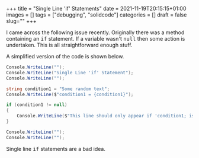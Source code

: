 +++
title = "Single Line 'if' Statements"
date = 2021-11-19T20:15:15+01:00
images = []
tags = ["debugging", "solidcode"]
categories = []
draft = false
slug=""
+++

I came across the following issue recently. Originally there was a method containing an <kbd>if</kbd> statement. If a variable wasn't <kbd>null</kbd> then some action is undertaken. This is all straightforward enough stuff.

A simplified version of the code is shown below. 

``` csharp {linenos=false}
Console.WriteLine("");
Console.WriteLine("Single Line 'if' Statement");
Console.WriteLine("");

string condition1 = "Some random text";
Console.WriteLine($"condition1 = {condition1}");

if (condition1 != null)
{
    Console.WriteLine($"This line should only appear if 'condition1; is not null.");
}

Console.WriteLine("");
Console.WriteLine("");
```



Single line <kbd>if</kbd> statements are a bad idea.
